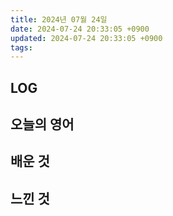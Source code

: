 ```yaml
---
title: 2024년 07월 24일
date: 2024-07-24 20:33:05 +0900
updated: 2024-07-24 20:33:05 +0900
tags: 
---
```


## LOG

## 오늘의 영어

## 배운 것

## 느낀 것
